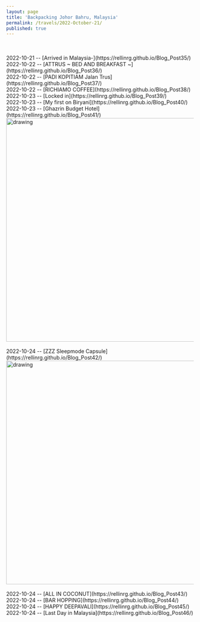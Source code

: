 ```yaml
---
layout: page
title: 'Backpacking Johor Bahru, Malaysia'
permalink: /travels/2022-October-21/
published: true
---
```

<br>
<br>
2022-10-21 -- [Arrived in Malaysia-](https://rellinrg.github.io/Blog_Post35/)
<br>
2022-10-22 -- [ATTRUS ~ BED AND BREAKFAST ~](https://rellinrg.github.io/Blog_Post36/)
<br>
2022-10-22 -- [PADI KOPITIAM Jalan Trus](https://rellinrg.github.io/Blog_Post37/)
<br>
2022-10-22 -- [RICHIAMO COFFEE](https://rellinrg.github.io/Blog_Post38/)
<br>
2022-10-23 -- [Locked in](https://rellinrg.github.io/Blog_Post39/)
<br>
2022-10-23 -- [My first on Biryani](https://rellinrg.github.io/Blog_Post40/)
<br>
2022-10-23 -- [Ghazrin Budget Hotel](https://rellinrg.github.io/Blog_Post41/)
<br>
<img src="https://drive.google.com/uc?export=view&id=1MmZ61iIzqZoMzKA6RsoHi483KFDkZMPa" alt="drawing" width="600"/>
<br>
<br>
2022-10-24 -- [ZZZ Sleepmode Capsule](https://rellinrg.github.io/Blog_Post42/)
<br>
<img src="https://drive.google.com/uc?export=view&id=1Hs1t_jTKNy8ikqbwE5HXtqkCDYl_uCbg" alt="drawing" width="600"/>
<br>
<br>
2022-10-24 -- [ALL IN COCONUT](https://rellinrg.github.io/Blog_Post43/)
<br>
2022-10-24 -- [BAR HOPPING](https://rellinrg.github.io/Blog_Post44/)
<br>
2022-10-24 -- [HAPPY DEEPAVALI](https://rellinrg.github.io/Blog_Post45/)
<br>
2022-10-24 -- [Last Day in Malaysia](https://rellinrg.github.io/Blog_Post46/)


